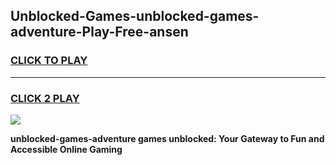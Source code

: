 
## Unblocked-Games-unblocked-games-adventure-Play-Free-ansen
<h3>
<a href="https://premium76.site?title=unblocked-games-adventure&ref=20M">CLICK TO PLAY</a></h3>
<hr>

<h3>
<a href="https://premium76.site?title=unblocked-games-adventure&ref=20M">CLICK 2 PLAY</a>
  
</h3>

<a href="https://premium76.site?title=unblocked-games-adventure&ref=19M"><img src="https://clearcache.store/games.png"></a>


**unblocked-games-adventure games unblocked: Your Gateway to Fun and Accessible Online Gaming**
